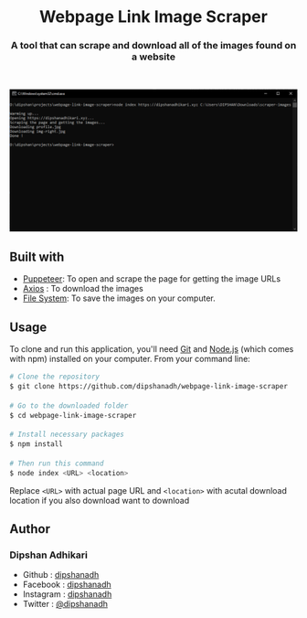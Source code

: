 <h1 align="center">Webpage Link Image Scraper</h1>
<h3 align="center">
  A tool that can scrape and download all of the images found on a website
</h3>

<br>

![screenshot](screenshot.PNG)

## Built with

-   [Puppeteer](https://pptr.dev/): To open and scrape the page for getting the image URLs
-   [Axios](https://axios-http.com/) : To download the images
-   [File System](https://nodejs.org/api/fs.html): To save the images on your computer.

## Usage

To clone and run this application, you'll need [Git](https://git-scm.com/downloads) and [Node.js](https://nodejs.org/en/download/) (which comes with npm) installed on your computer. From your command line:

```bash
# Clone the repository
$ git clone https://github.com/dipshanadh/webpage-link-image-scraper

# Go to the downloaded folder
$ cd webpage-link-image-scraper

# Install necessary packages
$ npm install

# Then run this command
$ node index <URL> <location>
```

Replace `<URL>` with actual page URL and `<location>` with acutal download location if you also download want to download

## Author

### Dipshan Adhikari

-   Github : [dipshanadh](https://github.com/dipshanadh)
-   Facebook : [dipshanadh](https://facebook.com/dipshanadh)
-   Instagram : [dipshanadh](https://instagram.com/dipshanadh)
-   Twitter : [@dipshanadh](https://twitter.com/@dipshanadh)
